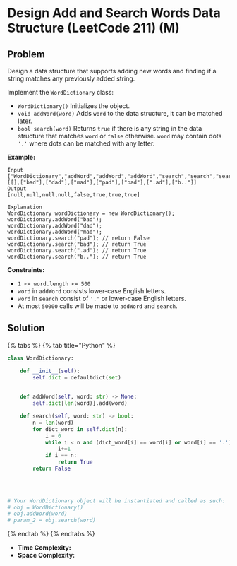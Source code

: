 # Design Add and Search Words Data Structure (LeetCode 211) (M)

## Problem

Design a data structure that supports adding new words and finding if a string matches any previously added string.

Implement the `WordDictionary` class:

* `WordDictionary()` Initializes the object.
* `void addWord(word)` Adds `word` to the data structure, it can be matched later.
* `bool search(word)` Returns `true` if there is any string in the data structure that matches `word` or `false` otherwise. `word` may contain dots `'.'` where dots can be matched with any letter.

&#x20;

**Example:**

```
Input
["WordDictionary","addWord","addWord","addWord","search","search","search","search"]
[[],["bad"],["dad"],["mad"],["pad"],["bad"],[".ad"],["b.."]]
Output
[null,null,null,null,false,true,true,true]

Explanation
WordDictionary wordDictionary = new WordDictionary();
wordDictionary.addWord("bad");
wordDictionary.addWord("dad");
wordDictionary.addWord("mad");
wordDictionary.search("pad"); // return False
wordDictionary.search("bad"); // return True
wordDictionary.search(".ad"); // return True
wordDictionary.search("b.."); // return True
```

&#x20;

**Constraints:**

* `1 <= word.length <= 500`
* `word` in `addWord` consists lower-case English letters.
* `word` in `search` consist of  `'.'` or lower-case English letters.
* At most `50000` calls will be made to `addWord` and `search`.

## Solution

{% tabs %}
{% tab title="Python" %}
```python
class WordDictionary:

    def __init__(self):
        self.dict = defaultdict(set)
        

    def addWord(self, word: str) -> None:
        self.dict[len(word)].add(word)

    def search(self, word: str) -> bool:
        n = len(word)
        for dict_word in self.dict[n]:
            i = 0
            while i < n and (dict_word[i] == word[i] or word[i] == '.'):
                i+=1
            if i == n:
                return True
        return False
                             
        


# Your WordDictionary object will be instantiated and called as such:
# obj = WordDictionary()
# obj.addWord(word)
# param_2 = obj.search(word)
```
{% endtab %}
{% endtabs %}

* **Time Complexity:**&#x20;
* **Space Complexity:**
